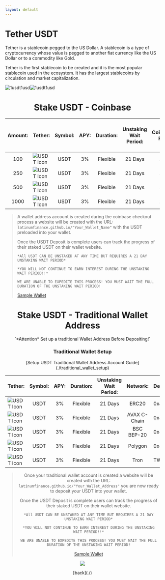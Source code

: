 ```yaml
---
layout: default
---
```



# Tether USDT

Tether is a stablecoin pegged to the US Dollar. A stablecoin is a type of cryptocurrency whose value is pegged to another fiat currency like the US Dollar or to a commodity like Gold. 

Tether is the first stablecoin to be created and it is the most popular stablecoin used in the ecosystem. It has the largest stablecoins by circulation and market capitalization.


![1usdt1usd](https://latinumfinance.github.io/assets/images/1usdt1usdupdate.png)![1usdt1usd](https://latinumfinance.github.io/assets/images/LatinumFinanceLogoDraft512x256.png)

# <center>Stake USDT - Coinbase

| Amount: |    Tether:    |    Symbol:   |       APY:        |     Duration:     | <center>Unstaking Wait Period: | <center>Coinbase Fee: | Stake Now Using![coinbase logo](https://latinumfinance.github.io/assets/images/coinbaselogo2.png)   |
|:-------|:-------------|:-------------|:------------------|:-----------------|:-------------------------|:-----|:---------------------------------|
| <center>100 |    ![USDT Icon](https://latinumfinance.github.io/assets/images/usdticonlogo.png)    |     <center>USDT     |       <center>3%         |     <center>Flexible     |           <center>21 Days | <center>1% | <a class="buy-with-crypto" href="https://commerce.coinbase.com/checkout/f305e564-fb8d-41d3-9011-ad5d5f9e6c05"> Stake Crypto </a> <script src="https://commerce.coinbase.com/v1/checkout.js?version=201807"></script>   |
  | <center>250 |    ![USDT Icon](https://latinumfinance.github.io/assets/images/usdticonlogo.png)    |     <center>USDT     |       <center>3%         |     <center>Flexible     |           <center>21 Days | <center>1% | <a class="buy-with-crypto" href="https://commerce.coinbase.com/checkout/f305e564-fb8d-41d3-9011-ad5d5f9e6c05"> Stake Crypto </a> <script src="https://commerce.coinbase.com/v1/checkout.js?version=201807"></script>   |
  | <center>500 |    ![USDT Icon](https://latinumfinance.github.io/assets/images/usdticonlogo.png)    |     <center>USDT     |       <center>3%         |     <center>Flexible     |           <center>21 Days | <center>1% | <a class="buy-with-crypto" href="https://commerce.coinbase.com/checkout/f305e564-fb8d-41d3-9011-ad5d5f9e6c05"> Stake Crypto </a> <script src="https://commerce.coinbase.com/v1/checkout.js?version=201807"></script>   |
  | <center>1000 |    ![USDT Icon](https://latinumfinance.github.io/assets/images/usdticonlogo.png)    |     <center>USDT     |       <center>3%         |     <center>Flexible     |           <center>21 Days | <center>1% | <a class="buy-with-crypto" href="https://commerce.coinbase.com/checkout/f305e564-fb8d-41d3-9011-ad5d5f9e6c05"> Stake Crypto </a> <script src="https://commerce.coinbase.com/v1/checkout.js?version=201807"></script>   |

>A wallet address account is created during the coinbase checkout process a website will be created with the URL: `latinumfinance.github.io/"Your_Wallet_Name"` with the USDT preloaded into your wallet.
>
>Once the USDT Deposit is complete users can track the progress of their staked USDT on their wallet website. 
>
>`*All USDT CAN BE UNSTAKED AT ANY TIME BUT REQUIRES A 21 DAY UNSTAKING WAIT PERIOD*`
>
>`*YOU WILL NOT CONTINUE TO EARN INTEREST DURING THE UNSTAKING WAIT PERIOD!!*`
>
>`WE ARE UNABLE TO EXPEDITE THIS PROCESS! YOU MUST WAIT THE FULL DURATION OF THE UNSTAKING WAIT PERIOD!`  
>
> [Sample Wallet](./WalletNameTest)
>  
  
# <center>Stake USDT - Traditional Wallet Address
  
  <center>`*Attention* Set up a traditional Wallet Address Before Depositing!`
  
### <center>Traditional Wallet Setup
  
  <center>[Setup USDT Traditional Wallet Address Account Guide](./traditional_wallet_setup)


|    Tether:    |    Symbol:   |       APY:        |     Duration:     | <center>Unstaking Wait Period: | Network: | Deposit Wallet Address: |
|:-------------|:-------------|:------------------|:-----------------|:-------------------------|:-----|:---------------------------------|
|    ![USDT Icon](https://latinumfinance.github.io/assets/images/usdticonlogo.png)    |     <center>USDT     |       <center>3%         |     <center>Flexible     |           <center>21 Days | <center>ERC20 | 0xaeca551247ebdf56bfad7352f5f1b7624f3f03e4 |
  |    ![USDT Icon](https://latinumfinance.github.io/assets/images/usdticonlogo.png)    |     <center>USDT     |       <center>3%         |     <center>Flexible     |           <center>21 Days | <center>AVAX C-Chain | 0x82e43c29053164782a6f0780fd8fdb6efb12158a |
  |    ![USDT Icon](https://latinumfinance.github.io/assets/images/usdticonlogo.png)    |     <center>USDT     |       <center>3%         |     <center>Flexible     |           <center>21 Days | <center>BSC BEP-20 | 0x82e43c29053164782a6f0780fd8fdb6efb12158a |
  |    ![USDT Icon](https://latinumfinance.github.io/assets/images/usdticonlogo.png)    |     <center>USDT     |       <center>3%         |     <center>Flexible     |           <center>21 Days | <center>Polygon | 0x82e43c29053164782a6f0780fd8fdb6efb12158a |
  |    ![USDT Icon](https://latinumfinance.github.io/assets/images/usdticonlogo.png)    |     <center>USDT     |       <center>3%         |     <center>Flexible     |           <center>21 Days | <center>Tron | TWWzMJXBZyEsdQudd4cQBRrc5XWrmXtW48 |

>Once your traditional wallet account is created a website will be created with the URL: `latinumfinance.github.io/"Your_Wallet_Address"` you are now ready to deposit your USDT into your wallet.
>  
>Once the USDT Deposit is complete users can track the progress of their staked USDT on their wallet website. 
>
>`*All USDT CAN BE UNSTAKED AT ANY TIME BUT REQUIRES A 21 DAY UNSTAKING WAIT PERIOD*`
>
>`*YOU WILL NOT CONTINUE TO EARN INTEREST DURING THE UNSTAKING WAIT PERIOD!!*`
>
>`WE ARE UNABLE TO EXPEDITE THIS PROCESS! YOU MUST WAIT THE FULL DURATION OF THE UNSTAKING WAIT PERIOD!`  
>
> [Sample Wallet](./WalletNameTest)
> 
  
  
  
  <p align="center">
<img src="https://latinumfinance.github.io/assets/images/lfcompoundinterestadvdraft2.png">
  </p>
[back](./)

